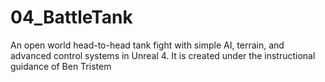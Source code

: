 # 04_BattleTank
An open world head-to-head tank fight with simple AI, terrain, and advanced control systems in Unreal 4. It is created under the instructional guidance of Ben Tristem  
